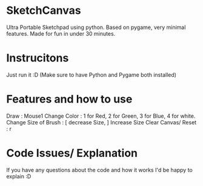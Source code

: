 # SketchCanvas
Ultra Portable Sketchpad using python. Based on pygame, very minimal features. Made for fun in under 30 minutes.
# Instrucitons
Just run it :D
(Make sure to have Python and Pygame both installed)
# Features and how to use
Draw : Mouse1
Change Color : 1 for Red, 2 for Green, 3 for Blue, 4 for white.
Change Size of Brush : \[ decrease Size, \] Increase Size
Clear Canvas/ Reset : r
# Code Issues/ Explanation
If you have any questions about the code and how it works I'd be happy to explain :D

